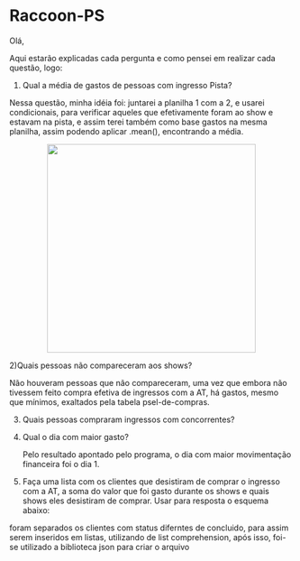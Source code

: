 # Raccoon-PS

Olá,

Aqui estarão explicadas cada pergunta e como pensei em realizar cada questão, logo:


1) Qual a média de gastos de pessoas com ingresso Pista?

  Nessa questão, minha idéia foi: juntarei a planilha 1 com a 2, e usarei condicionais, para verificar aqueles que efetivamente foram ao show e estavam na pista, e assim terei também como base gastos na mesma planilha, assim podendo aplicar .mean(), encontrando a média.


<div align="center">
<img src="https://user-images.githubusercontent.com/87606621/172057718-a63b9f24-12ab-4342-a85a-f2e2e53b53ce.PNG" width="370px" />
</div>





2)Quais pessoas não compareceram aos shows?

  Não houveram pessoas que não compareceram, uma vez que embora não tivessem feito compra efetiva de ingressos com a AT, há gastos, mesmo que mínimos, exaltados pela tabela psel-de-compras.
  
3) Quais pessoas compraram ingressos com concorrentes?
    
    
  
  
  
 4) Qual o dia com maior gasto?

    Pelo resultado apontado pelo programa, o dia com maior movimentação financeira foi o dia 1.
    

 5) Faça uma lista com os clientes que desistiram de comprar o ingresso com a AT, a soma do valor que foi gasto durante os shows e quais shows eles desistiram de
comprar. Usar para resposta o esquema abaixo:

  foram separados os clientes com status diferntes de concluido, para assim serem inseridos em listas, utilizando de list comprehension, após isso, foi-se utilizado a biblioteca json para criar o arquivo
